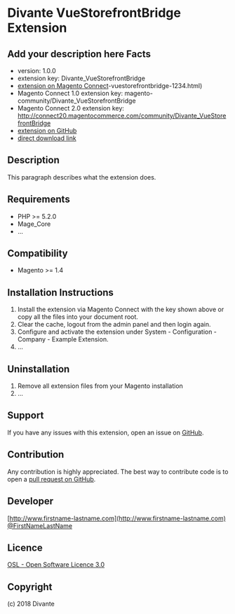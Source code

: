 Divante VueStorefrontBridge Extension
=====================
Add your description here
Facts
-----
- version: 1.0.0
- extension key: Divante_VueStorefrontBridge
- [extension on Magento Connect](http://www.magentocommerce.com/magento-connect/divante)-vuestorefrontbridge-1234.html)
- Magento Connect 1.0 extension key: magento-community/Divante_VueStorefrontBridge
- Magento Connect 2.0 extension key: http://connect20.magentocommerce.com/community/Divante_VueStorefrontBridge
- [extension on GitHub](https://github.com/divante/Divante_VueStorefrontBridge)
- [direct download link](http://connect.magentocommerce.com/community/get/Divante_VueStorefrontBridge-1.0.0.tgz)

Description
-----------
This paragraph describes what the extension does.

Requirements
------------
- PHP >= 5.2.0
- Mage_Core
- ...

Compatibility
-------------
- Magento >= 1.4

Installation Instructions
-------------------------
1. Install the extension via Magento Connect with the key shown above or copy all the files into your document root.
2. Clear the cache, logout from the admin panel and then login again.
3. Configure and activate the extension under System - Configuration - Company - Example Extension.
4. ...

Uninstallation
--------------
1. Remove all extension files from your Magento installation
2. ...

Support
-------
If you have any issues with this extension, open an issue on [GitHub](https://github.com/divante/Divante_VueStorefrontBridge/issues).

Contribution
------------
Any contribution is highly appreciated. The best way to contribute code is to open a [pull request on GitHub](https://help.github.com/articles/using-pull-requests).

Developer
---------

[http://www.firstname-lastname.com](http://www.firstname-lastname.com)
[@FirstNameLastName](https://twitter.com/FirstNameLastName)

Licence
-------
[OSL - Open Software Licence 3.0](http://opensource.org/licenses/osl-3.0.php)

Copyright
---------
(c) 2018 Divante

